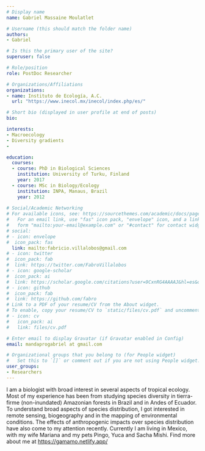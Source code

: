 ```yaml
---
# Display name
name: Gabriel Massaine Moulatlet

# Username (this should match the folder name)
authors:
- Gabriel

# Is this the primary user of the site?
superuser: false

# Role/position
role: PostDoc Researcher

# Organizations/Affiliations
organizations:
- name: Instituto de Ecología, A.C. 
  url: "https://www.inecol.mx/inecol/index.php/es/" 

# Short bio (displayed in user profile at end of posts)
bio: 

interests:
- Macroecology
- Diversity gradients
- 

education:
  courses:
  - course: PhD in Biological Sciences
    institution: University of Turku, Finland 
    year: 2017
  - course: MSc in Biology/Ecology 
    institution: INPA, Manaus, Brazil
    year: 2012
    
# Social/Academic Networking
# For available icons, see: https://sourcethemes.com/academic/docs/page-builder/#icons
#   For an email link, use "fas" icon pack, "envelope" icon, and a link in the
#   form "mailto:your-email@example.com" or "#contact" for contact widget.
# social:
# - icon: envelope
#  icon_pack: fas
  link: mailto:fabricio.villalobos@gmail.com
# - icon: twitter
#  icon_pack: fab
#  link: https://twitter.com/FabroVillalobos
# - icon: google-scholar
#  icon_pack: ai
#  link: https://scholar.google.com/citations?user=9CxnRG4AAAAJ&hl=es&oi=ao
# - icon: github
#  icon_pack: fab
#  link: https://github.com/fabro
# Link to a PDF of your resume/CV from the About widget.
# To enable, copy your resume/CV to `static/files/cv.pdf` and uncomment the lines below.
# - icon: cv
#   icon_pack: ai
#   link: files/cv.pdf

# Enter email to display Gravatar (if Gravatar enabled in Config)
email: mandaprogabriel at gmail.com

# Organizational groups that you belong to (for People widget)
#   Set this to `[]` or comment out if you are not using People widget.
user_groups:
- Researchers
---
```


I am a biologist with broad interest in several aspects of tropical ecology. Most of my experience has been from studying species diversity in tierra-firme (non-inundated) Amazonian forests in Brazil and in Andes of Ecuador. To understand broad aspects of species distribution, I got interested in remote sensing, biogeography and in the mapping of environmental conditions. The effects of anthropogenic impacts over species distribution have also come to my attention recently.  Currently I am living in Mexico, with my wife Mariana and my pets Pingo, Yuca and Sacha Mishi. Find more about me at https://gamamo.netlify.app/

